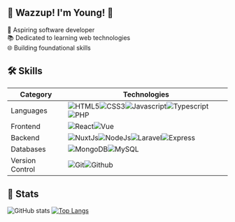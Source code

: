 
## 🚀 Wazzup! I'm Young! 🗿

🗿 Aspiring software developer <br>
📚 Dedicated to learning web technologies <br>
🌐 Building foundational skills

## 🛠️ Skills

| Category | Technologies | 
| - | - | 
| Languages | ![HTML5](https://img.shields.io/badge/HTML5-E34F26.svg?style=for-the-badge&logo=HTML5&logoColor=white)![CSS3](https://img.shields.io/badge/CSS3-1572B6.svg?style=for-the-badge&logo=CSS3&logoColor=white)![Javascript](https://img.shields.io/badge/JavaScript-F7DF1E.svg?style=for-the-badge&logo=JavaScript&logoColor=black)![Typescript](https://img.shields.io/badge/TypeScript-3178C6.svg?style=for-the-badge&logo=TypeScript&logoColor=white)![PHP](https://img.shields.io/badge/PHP-777BB4.svg?style=for-the-badge&logo=PHP&logoColor=white)  | 
| Frontend | ![React](https://img.shields.io/badge/React-61DAFB.svg?style=for-the-badge&logo=React&logoColor=black)![Vue](https://img.shields.io/badge/Vue.js-4FC08D.svg?style=for-the-badge&logo=vuedotjs&logoColor=white) | 
| Backend | ![NuxtJs](https://img.shields.io/badge/Nuxt.js-00DC82.svg?style=for-the-badge&logo=nuxtdotjs&logoColor=white)![NodeJs](https://img.shields.io/badge/Node.js-339933.svg?style=for-the-badge&logo=nodedotjs&logoColor=white)![Laravel](https://img.shields.io/badge/Laravel-FF2D20.svg?style=for-the-badge&logo=Laravel&logoColor=white)![Express](https://img.shields.io/badge/Express-000000.svg?style=for-the-badge&logo=Express&logoColor=white) |
| Databases | ![MongoDB](https://img.shields.io/badge/MongoDB-47A248.svg?style=for-the-badge&logo=MongoDB&logoColor=white)![MySQL](https://img.shields.io/badge/MySQL-4479A1.svg?style=for-the-badge&logo=MySQL&logoColor=white) |
| Version Control | ![Git](https://img.shields.io/badge/Git-F05032.svg?style=for-the-badge&logo=Git&logoColor=white)![Github](https://img.shields.io/badge/GitHub-181717.svg?style=for-the-badge&logo=GitHub&logoColor=white) |


## 🗿 Stats
![GitHub stats](https://github-readme-stats.vercel.app/api?username=yngrk&show_icons=true&theme=ayu-mirage&bg_color=00000000&line_height=20)
[![Top Langs](https://github-readme-stats.vercel.app/api/top-langs/?username=yngrk&theme=ayu-mirage&bg_color=00000000&layout=compact&line_height=25)](https://github.com/anuraghazra/github-readme-stats)

<!-- ### 📚 My Learning Journey -->


